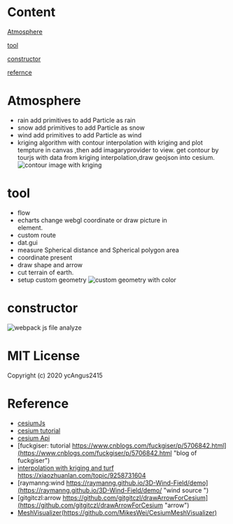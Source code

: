# Content

[Atmosphere](#atmosphere)

[tool](#tool)

[constructor](#constructor)

[refernce](#reference)

# Atmosphere
* rain
    add primitives to add Particle as rain
* snow
    add primitives to add Particle as snow
* wind
    add primitives to add Particle as wind
* kriging algorithm with contour
    interpolation with kriging and plot tempture in canvas ,then add imagaryprovider to view.
    get contour by tourjs with data from kriging interpolation,draw geojson into cesium.
![contour image with kriging](https://github.com/ycAngus2415/atmosphere/blob/master/data/contour.png)

# tool

* flow
* echarts
    change webgl coordinate or draw picture in <div> element.
* custom route
* dat.gui
* measure Spherical distance and Spherical polygon area
* coordinate present
* draw shape and arrow
* cut terrain of earth.
* setup custom geometry
![custom geometry with color](https://github.com/ycAngus2415/atmosphere/blob/master/data/geometry.png)

# constructor
![webpack js file analyze](https://github.com/ycAngus2415/atmosphere/blob/master/data/webpack.png)

# MIT License

Copyright (c) 2020 ycAngus2415

# Reference

* [cesiumJs](https://github.com/AnalyticalGraphicsInc/cesium "Cesium github Source")
* [cesium tutorial](https://cesiumjs.org/tutorials/ "Cesium official tutorial")
* [cesium Api](https://cesiumjs.org/refdoc/ "Cesium official document")
* [fuckgiser: tutorial https://www.cnblogs.com/fuckgiser/p/5706842.html](https://www.cnblogs.com/fuckgiser/p/5706842.html "blog of fuckgiser")
* [interpolation with kriging and turf https://xiaozhuanlan.com/topic/9258731604 ](https://xiaozhuanlan.com/topic/9258731604 "the Source of ideas of contour and interpolation")
* [raymanng:wind https://raymanng.github.io/3D-Wind-Field/demo](https://raymanng.github.io/3D-Wind-Field/demo/ "wind source ")
* [gitgitczl:arrow https://github.com/gitgitczl/drawArrowForCesium](https://github.com/gitgitczl/drawArrowForCesium "arrow")
* [MeshVisualizer(https://github.com/MikesWei/CesiumMeshVisualizer)](https://github.com/MikesWei/CesiumMeshVisualizer)
